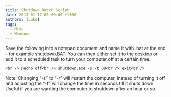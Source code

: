 ```yaml
---
title: Shutdown Batch Script
date: 2013-01-17 00:00:00 +1300
authors: [Luke]
tags:
  - Misc
  - Windows
---
```

Save the following into a notepad document and name it with .bat at the end &#8211; for example shutdown.BAT. You can then either set it to the desktop or add it to a scheduled task to turn your computer off at a certain time.

`<br />
@echo off<br />
shutdown.exe -s -t 00<br />
exit<br />
` 

Note: Changing &#8220;-s&#8221; to &#8220;-r&#8221; will restart the computer, instead of turning it off and adjusting the &#8220;-t&#8221; will change the time in seconds till it shuts down. Useful if you are wanting the computer to shutdown after an hour or so.